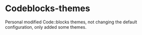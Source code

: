 # Codeblocks-themes
Personal modified Code::blocks themes, not changing the default configuration, only added some themes.
